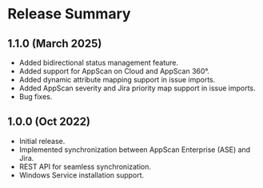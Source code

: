 Release Summary
=========
1.1.0 (March 2025)
------
* Added bidirectional status management feature.
* Added support for AppScan on Cloud and AppScan 360°.
* Added dynamic attribute mapping support in issue imports.
* Added AppScan severity and Jira priority map support in issue imports.
* Bug fixes.

1.0.0 (Oct 2022)
------
* Initial release.
* Implemented synchronization between AppScan Enterprise (ASE) and Jira.
* REST API for seamless synchronization.
* Windows Service installation support.